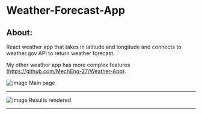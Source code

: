 # Weather-Forecast-App

## About: 
React weather app that takes in latitude and longitude and connects to weather.gov API to return weather forecast. 

My other weather app has more complex features (https://github.com/MechEng-27/Weather-App). 

![image](https://github.com/MechEng-27/Weather-Forecast-App/assets/118615143/e8a51b8c-f391-4da7-af74-a17377eee265)
Main page

---

![image](https://github.com/MechEng-27/Weather-Forecast-App/assets/118615143/2d541db2-6d6a-4c47-9802-c455c7afb2f3)
Results rendered

---
